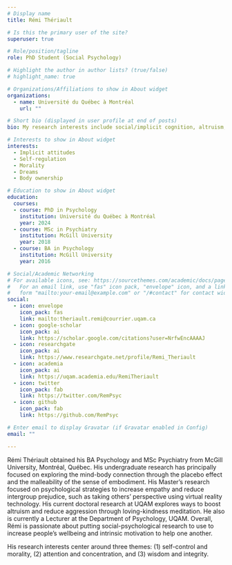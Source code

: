 ```yaml
---
# Display name
title: Rémi Thériault

# Is this the primary user of the site?
superuser: true

# Role/position/tagline
role: PhD Student (Social Psychology)

# Highlight the author in author lists? (true/false)
# highlight_name: true

# Organizations/Affiliations to show in About widget
organizations:
  - name: Université du Québec à Montréal
    url: ""

# Short bio (displayed in user profile at end of posts)
bio: My research interests include social/implicit cognition, altruism, and dreams.

# Interests to show in About widget
interests:
  - Implicit attitudes
  - Self-regulation
  - Morality
  - Dreams
  - Body ownership

# Education to show in About widget
education:
  courses:   
  - course: PhD in Psychology
    institution: Université du Québec à Montréal
    year: 2024
  - course: MSc in Psychiatry
    institution: McGill University
    year: 2018
  - course: BA in Psychology
    institution: McGill University
    year: 2016

# Social/Academic Networking
# For available icons, see: https://sourcethemes.com/academic/docs/page-builder/#icons
#   For an email link, use "fas" icon pack, "envelope" icon, and a link in the
#   form "mailto:your-email@example.com" or "/#contact" for contact widget.
social:
  - icon: envelope
    icon_pack: fas
    link: mailto:theriault.remi@courrier.uqam.ca
  - icon: google-scholar
    icon_pack: ai
    link: https://scholar.google.com/citations?user=NrfwEncAAAAJ
  - icon: researchgate
    icon_pack: ai
    link: https://www.researchgate.net/profile/Remi_Theriault
  - icon: academia
    icon_pack: ai
    link: https://uqam.academia.edu/RemiTheriault
  - icon: twitter
    icon_pack: fab
    link: https://twitter.com/RemPsyc
  - icon: github
    icon_pack: fab
    link: https://github.com/RemPsyc

# Enter email to display Gravatar (if Gravatar enabled in Config)
email: ""

---
```


Rémi Thériault obtained his BA Psychology and MSc Psychiatry from McGill University, Montréal, Québec. His undergraduate research has principally focused on exploring the mind-body connection through the placebo effect and the malleability of the sense of embodiment. His Master’s research focused on psychological strategies to increase empathy and reduce intergroup prejudice, such as taking others’ perspective using virtual reality technology. His current doctoral research at UQAM explores ways to boost altruism and reduce aggression through loving-kindness meditation. He also is currently a Lecturer at the Department of Psychology, UQAM. Overall, Rémi is passionate about putting social-psychological research to use to increase people’s wellbeing and intrinsic motivation to help one another.

His research interests center around three themes: (1) self-control and morality, (2) attention and concentration, and (3) wisdom and integrity.